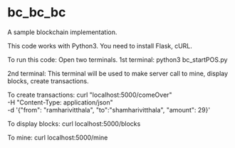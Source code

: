# bc_bc_bc
A sample blockchain implementation.

This code works with Python3.
You need to install Flask, cURL.

To run this code:
Open two terminals.
1st terminal:
  python3 bc_startPOS.py
 
2nd terminal:
  This terminal will be used to make server call to mine, display blocks, create transactions.
  
  To create transactions:
  curl "localhost:5000/comeOver" \
     -H "Content-Type: application/json" \
     -d '{"from": "ramharivitthala", "to":"shamharivitthala", "amount": 29}'
  
  To display blocks:
  curl localhost:5000/blocks
  
  To mine:
  curl localhost:5000/mine

